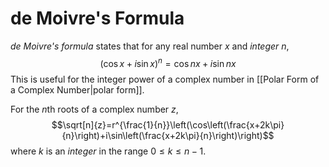 # de Moivre's Formula
*de Moivre's formula* states that for any real number $x$ and *integer* $n$,
$$(\cos x+i\sin x)^{n}=\cos nx+i\sin nx$$
This is useful for the integer power of a complex number in [[Polar Form of a Complex Number|polar form]].

For the $n$th roots of a complex number $z$,
$$\sqrt[n]{z}=r^{\frac{1}{n}}\left(\cos\left(\frac{x+2k\pi}{n}\right)+i\sin\left(\frac{x+2k\pi}{n}\right)\right)$$
where $k$ is an *integer* in the range $0\le k\le n-1$.
